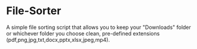# File-Sorter
A simple file sorting script that allows you to keep your "Downloads" folder or whichever folder you choose clean, pre-defined extensions (pdf,png,jpg,txt,docx,pptx,xlsx,jpeg,mp4).
